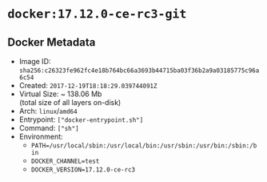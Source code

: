 # `docker:17.12.0-ce-rc3-git`

## Docker Metadata

- Image ID: `sha256:c26323fe962fc4e18b764bc66a3693b44715ba03f36b2a9a03185775c96a6c54`
- Created: `2017-12-19T18:18:29.039744091Z`
- Virtual Size: ~ 138.06 Mb  
  (total size of all layers on-disk)
- Arch: `linux`/`amd64`
- Entrypoint: `["docker-entrypoint.sh"]`
- Command: `["sh"]`
- Environment:
  - `PATH=/usr/local/sbin:/usr/local/bin:/usr/sbin:/usr/bin:/sbin:/bin`
  - `DOCKER_CHANNEL=test`
  - `DOCKER_VERSION=17.12.0-ce-rc3`
